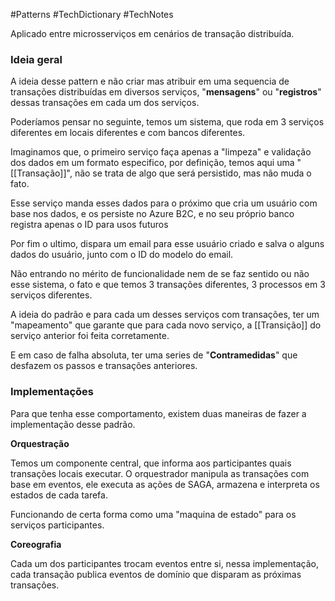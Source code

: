 #Patterns #TechDictionary #TechNotes 

Aplicado entre microsserviços em cenários de transação distribuída.
### Ideia geral

A ideia desse pattern e não criar mas atribuir em uma sequencia de transações distribuídas em diversos serviços, "**mensagens**" ou "**registros**" dessas transações em cada um dos serviços. 

Poderíamos pensar no seguinte, temos um sistema, que roda em 3 serviços diferentes em locais diferentes e com bancos diferentes.

Imaginamos que, o primeiro serviço faça apenas a "limpeza" e validação dos dados em um formato especifico, por definição, temos aqui uma "[[Transação]]", não se trata de algo que será persistido, mas não muda o fato. 

Esse serviço manda esses dados para o próximo que cria um usuário com base nos dados, e os persiste no Azure B2C, e no seu próprio banco registra apenas o ID para usos futuros

Por fim o ultimo, dispara um email para esse usuário criado e salva o alguns dados do usuário, junto com o ID do modelo do email. 

Não entrando no mérito de funcionalidade nem de se faz sentido ou não esse sistema, o fato e que temos 3 transações diferentes, 3 processos em 3 serviços diferentes.  

A ideia do padrão e para cada um desses serviços com transações, ter um "mapeamento" que garante que para cada novo serviço, a [[Transição]] do serviço anterior foi feita corretamente.

E em caso de falha absoluta, ter uma series de "**Contramedidas**" que desfazem os passos e transações anteriores. 

### Implementações

Para que tenha esse comportamento, existem duas maneiras de fazer a implementação desse padrão. 

**Orquestração**

Temos um componente central, que informa aos participantes quais transações locais executar. O orquestrador manipula as transações com base em eventos, ele executa as ações de SAGA, armazena e interpreta os estados de cada tarefa. 

Funcionando de certa forma como uma "maquina de estado" para os serviços participantes.

**Coreografia**

Cada um dos participantes trocam eventos entre si, nessa implementação, cada transação publica eventos de domínio que disparam as próximas transações. 